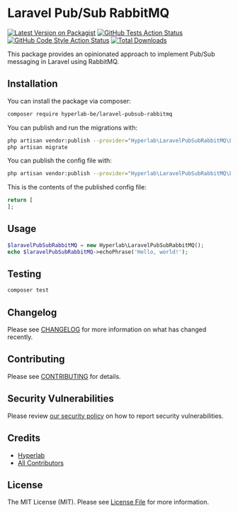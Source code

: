 # Laravel Pub/Sub RabbitMQ

[![Latest Version on Packagist](https://img.shields.io/packagist/v/hyperlab-be/laravel-pubsub-rabbitmq.svg?style=flat-square)](https://packagist.org/packages/hyperlab-be/laravel-pubsub-rabbitmq)
[![GitHub Tests Action Status](https://img.shields.io/github/workflow/status/hyperlab-be/laravel-pubsub-rabbitmq/run-tests?label=tests)](https://github.com/hyperlab-be/laravel-pubsub-rabbitmq/actions?query=workflow%3Arun-tests+branch%3Amaster)
[![GitHub Code Style Action Status](https://img.shields.io/github/workflow/status/hyperlab-be/laravel-pubsub-rabbitmq/Check%20&%20fix%20styling?label=code%20style)](https://github.com/hyperlab-be/laravel-pubsub-rabbitmq/actions?query=workflow%3A"Check+%26+fix+styling"+branch%3Amaster)
[![Total Downloads](https://img.shields.io/packagist/dt/hyperlab-be/laravel-pubsub-rabbitmq.svg?style=flat-square)](https://packagist.org/packages/hyperlab-be/laravel-pubsub-rabbitmq)

This package provides an opinionated approach to implement Pub/Sub messaging in Laravel using RabbitMQ.

## Installation

You can install the package via composer:

```bash
composer require hyperlab-be/laravel-pubsub-rabbitmq
```

You can publish and run the migrations with:

```bash
php artisan vendor:publish --provider="Hyperlab\LaravelPubSubRabbitMQ\LaravelPubSubRabbitMQServiceProvider" --tag="laravel-pubsub-rabbitmq-migrations"
php artisan migrate
```

You can publish the config file with:
```bash
php artisan vendor:publish --provider="Hyperlab\LaravelPubSubRabbitMQ\LaravelPubSubRabbitMQServiceProvider" --tag="laravel-pubsub-rabbitmq-config"
```

This is the contents of the published config file:

```php
return [
];
```

## Usage

```php
$laravelPubSubRabbitMQ = new Hyperlab\LaravelPubSubRabbitMQ();
echo $laravelPubSubRabbitMQ->echoPhrase('Hello, world!');
```

## Testing

```bash
composer test
```

## Changelog

Please see [CHANGELOG](CHANGELOG.md) for more information on what has changed recently.

## Contributing

Please see [CONTRIBUTING](.github/CONTRIBUTING.md) for details.

## Security Vulnerabilities

Please review [our security policy](../../security/policy) on how to report security vulnerabilities.

## Credits

- [Hyperlab](https://hyperlab.be)
- [All Contributors](../../contributors)

## License

The MIT License (MIT). Please see [License File](LICENSE.md) for more information.
